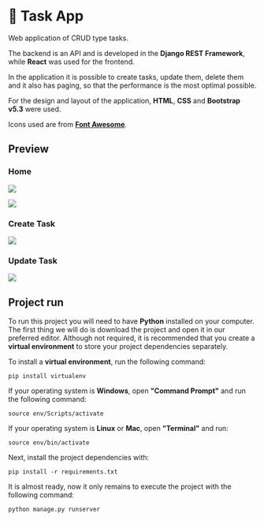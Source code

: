 # :rocket: Task App

Web application of CRUD type tasks.

The backend is an API and is developed in the **Django REST Framework**, while **React** was used for the frontend.

In the application it is possible to create tasks, update them, delete them and it also has paging, so that the performance is the most optimal possible.

For the design and layout of the application, **HTML**, **CSS** and **Bootstrap v5.3** were used.

Icons used are from **[Font Awesome](https://fontawesome.com/)**.

## Preview 

### Home 
![](https://i.imgur.com/zdQ8LFN.png)

![](https://i.imgur.com/BdXgAmi.png)

### Create Task
![](https://i.imgur.com/XOqtfLB.png)

### Update Task
![](https://i.imgur.com/XmHvde8.png)

## Project run

To run this project you will need to have **Python** installed on your computer. The first thing we will do is download the project and open it in our preferred editor. Although not required, it is recommended that you create a **virtual environment** to store your project dependencies separately.

To install a **virtual environment**, run the following command:

```
pip install virtualenv
```

If your operating system is **Windows**, open **"Command Prompt"** and run the following command:

```
source env/Scripts/activate
```

If your operating system is **Linux** or **Mac**, open **"Terminal"** and run:

```
source env/bin/activate
```

Next, install the project dependencies with:

```
pip install -r requirements.txt
```

It is almost ready, now it only remains to execute the project with the following command:

```
python manage.py runserver
```

